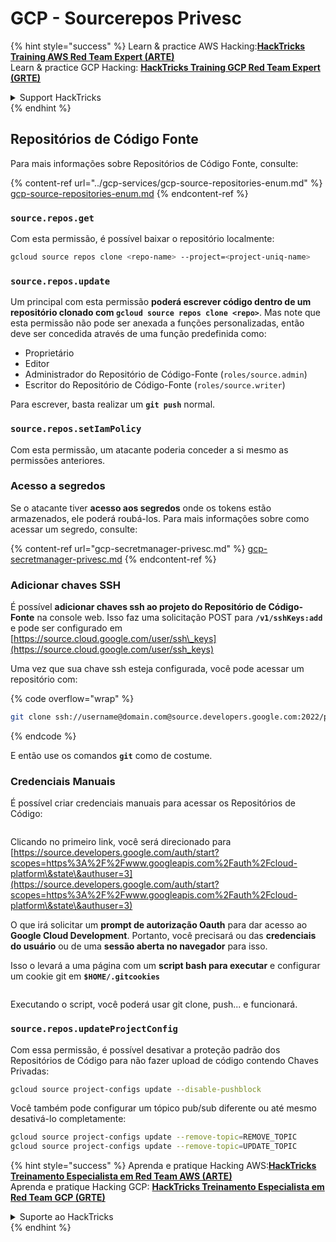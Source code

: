 # GCP - Sourcerepos Privesc

{% hint style="success" %}
Learn & practice AWS Hacking:<img src="../../../.gitbook/assets/image (1) (1) (1).png" alt="" data-size="line">[**HackTricks Training AWS Red Team Expert (ARTE)**](https://training.hacktricks.xyz/courses/arte)<img src="../../../.gitbook/assets/image (1) (1) (1).png" alt="" data-size="line">\
Learn & practice GCP Hacking: <img src="../../../.gitbook/assets/image (2).png" alt="" data-size="line">[**HackTricks Training GCP Red Team Expert (GRTE)**<img src="../../../.gitbook/assets/image (2).png" alt="" data-size="line">](https://training.hacktricks.xyz/courses/grte)

<details>

<summary>Support HackTricks</summary>

* Check the [**subscription plans**](https://github.com/sponsors/carlospolop)!
* **Join the** 💬 [**Discord group**](https://discord.gg/hRep4RUj7f) or the [**telegram group**](https://t.me/peass) or **follow** us on **Twitter** 🐦 [**@hacktricks\_live**](https://twitter.com/hacktricks_live)**.**
* **Share hacking tricks by submitting PRs to the** [**HackTricks**](https://github.com/carlospolop/hacktricks) and [**HackTricks Cloud**](https://github.com/carlospolop/hacktricks-cloud) github repos.

</details>
{% endhint %}

## Repositórios de Código Fonte

Para mais informações sobre Repositórios de Código Fonte, consulte:

{% content-ref url="../gcp-services/gcp-source-repositories-enum.md" %}
[gcp-source-repositories-enum.md](../gcp-services/gcp-source-repositories-enum.md)
{% endcontent-ref %}

### `source.repos.get`

Com esta permissão, é possível baixar o repositório localmente:
```bash
gcloud source repos clone <repo-name> --project=<project-uniq-name>
```
### `source.repos.update`

Um principal com esta permissão **poderá escrever código dentro de um repositório clonado com `gcloud source repos clone <repo>`**. Mas note que esta permissão não pode ser anexada a funções personalizadas, então deve ser concedida através de uma função predefinida como:

* Proprietário
* Editor
* Administrador do Repositório de Código-Fonte (`roles/source.admin`)
* Escritor do Repositório de Código-Fonte (`roles/source.writer`)

Para escrever, basta realizar um **`git push`** normal.

### `source.repos.setIamPolicy`

Com esta permissão, um atacante poderia conceder a si mesmo as permissões anteriores.

### Acesso a segredos

Se o atacante tiver **acesso aos segredos** onde os tokens estão armazenados, ele poderá roubá-los. Para mais informações sobre como acessar um segredo, consulte:

{% content-ref url="gcp-secretmanager-privesc.md" %}
[gcp-secretmanager-privesc.md](gcp-secretmanager-privesc.md)
{% endcontent-ref %}

### Adicionar chaves SSH

É possível **adicionar chaves ssh ao projeto do Repositório de Código-Fonte** na console web. Isso faz uma solicitação POST para **`/v1/sshKeys:add`** e pode ser configurado em [https://source.cloud.google.com/user/ssh\_keys](https://source.cloud.google.com/user/ssh_keys)

Uma vez que sua chave ssh esteja configurada, você pode acessar um repositório com:

{% code overflow="wrap" %}
```bash
git clone ssh://username@domain.com@source.developers.google.com:2022/p/<proj-name>/r/<repo-name>
```
{% endcode %}

E então use os comandos **`git`** como de costume.

### Credenciais Manuais

É possível criar credenciais manuais para acessar os Repositórios de Código:

<figure><img src="../../../.gitbook/assets/image (324).png" alt=""><figcaption></figcaption></figure>

Clicando no primeiro link, você será direcionado para [https://source.developers.google.com/auth/start?scopes=https%3A%2F%2Fwww.googleapis.com%2Fauth%2Fcloud-platform\&state\&authuser=3](https://source.developers.google.com/auth/start?scopes=https%3A%2F%2Fwww.googleapis.com%2Fauth%2Fcloud-platform\&state\&authuser=3)

O que irá solicitar um **prompt de autorização Oauth** para dar acesso ao **Google Cloud Development**. Portanto, você precisará ou das **credenciais do usuário** ou de uma **sessão aberta no navegador** para isso.

Isso o levará a uma página com um **script bash para executar** e configurar um cookie git em **`$HOME/.gitcookies`**

<figure><img src="../../../.gitbook/assets/image (323).png" alt=""><figcaption></figcaption></figure>

Executando o script, você poderá usar git clone, push... e funcionará.

### `source.repos.updateProjectConfig`

Com essa permissão, é possível desativar a proteção padrão dos Repositórios de Código para não fazer upload de código contendo Chaves Privadas:
```bash
gcloud source project-configs update --disable-pushblock
```
Você também pode configurar um tópico pub/sub diferente ou até mesmo desativá-lo completamente:
```bash
gcloud source project-configs update --remove-topic=REMOVE_TOPIC
gcloud source project-configs update --remove-topic=UPDATE_TOPIC
```
{% hint style="success" %}
Aprenda e pratique Hacking AWS:<img src="../../../.gitbook/assets/image (1) (1) (1).png" alt="" data-size="line">[**HackTricks Treinamento Especialista em Red Team AWS (ARTE)**](https://training.hacktricks.xyz/courses/arte)<img src="../../../.gitbook/assets/image (1) (1) (1).png" alt="" data-size="line">\
Aprenda e pratique Hacking GCP: <img src="../../../.gitbook/assets/image (2).png" alt="" data-size="line">[**HackTricks Treinamento Especialista em Red Team GCP (GRTE)**<img src="../../../.gitbook/assets/image (2).png" alt="" data-size="line">](https://training.hacktricks.xyz/courses/grte)

<details>

<summary>Suporte ao HackTricks</summary>

* Confira os [**planos de assinatura**](https://github.com/sponsors/carlospolop)!
* **Junte-se ao** 💬 [**grupo do Discord**](https://discord.gg/hRep4RUj7f) ou ao [**grupo do telegram**](https://t.me/peass) ou **siga**-nos no **Twitter** 🐦 [**@hacktricks\_live**](https://twitter.com/hacktricks_live)**.**
* **Compartilhe truques de hacking enviando PRs para os repositórios do** [**HackTricks**](https://github.com/carlospolop/hacktricks) e [**HackTricks Cloud**](https://github.com/carlospolop/hacktricks-cloud).

</details>
{% endhint %}
